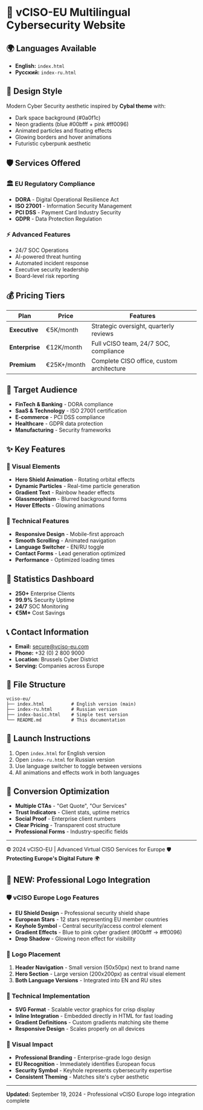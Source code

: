 # 🚀 vCISO-EU Multilingual Cybersecurity Website

## 🌍 Languages Available
- **English:** `index.html` 
- **Русский:** `index-ru.html`

## 🎨 Design Style
Modern Cyber Security aesthetic inspired by **Cybal theme** with:
- Dark space background (#0a0f1c)
- Neon gradients (blue #00bfff + pink #ff0096)
- Animated particles and floating effects
- Glowing borders and hover animations
- Futuristic cyberpunk aesthetic

## 🛡️ Services Offered

### 🏛️ EU Regulatory Compliance
- **DORA** - Digital Operational Resilience Act
- **ISO 27001** - Information Security Management
- **PCI DSS** - Payment Card Industry Security
- **GDPR** - Data Protection Regulation

### ⚡ Advanced Features
- 24/7 SOC Operations
- AI-powered threat hunting
- Automated incident response
- Executive security leadership
- Board-level risk reporting

## 💰 Pricing Tiers

| Plan | Price | Features |
|------|-------|----------|
| **Executive** | €5K/month | Strategic oversight, quarterly reviews |
| **Enterprise** | €12K/month | Full vCISO team, 24/7 SOC, compliance |
| **Premium** | €25K+/month | Complete CISO office, custom architecture |

## 🎯 Target Audience
- **FinTech & Banking** - DORA compliance
- **SaaS & Technology** - ISO 27001 certification  
- **E-commerce** - PCI DSS compliance
- **Healthcare** - GDPR data protection
- **Manufacturing** - Security frameworks

## ✨ Key Features

### 🎨 Visual Elements
- **Hero Shield Animation** - Rotating orbital effects
- **Dynamic Particles** - Real-time particle generation
- **Gradient Text** - Rainbow header effects
- **Glassmorphism** - Blurred background forms
- **Hover Effects** - Glowing animations

### 📱 Technical Features
- **Responsive Design** - Mobile-first approach
- **Smooth Scrolling** - Animated navigation
- **Language Switcher** - EN/RU toggle
- **Contact Forms** - Lead generation optimized
- **Performance** - Optimized loading times

## 🌟 Statistics Dashboard
- **250+** Enterprise Clients
- **99.9%** Security Uptime  
- **24/7** SOC Monitoring
- **€5M+** Cost Savings

## 📞 Contact Information
- **Email:** secure@vciso-eu.com
- **Phone:** +32 (0) 2 800 9000
- **Location:** Brussels Cyber District
- **Serving:** Companies across Europe

## 🔧 File Structure
```
vciso-eu/
├── index.html          # English version (main)
├── index-ru.html       # Russian version
├── index-basic.html    # Simple test version
└── README.md           # This documentation
```

## 🚀 Launch Instructions
1. Open `index.html` for English version
2. Open `index-ru.html` for Russian version
3. Use language switcher to toggle between versions
4. All animations and effects work in both languages

## 🎯 Conversion Optimization
- **Multiple CTAs** - "Get Quote", "Our Services"
- **Trust Indicators** - Client stats, uptime metrics
- **Social Proof** - Enterprise client numbers
- **Clear Pricing** - Transparent cost structure
- **Professional Forms** - Industry-specific fields

---

© 2024 vCISO-EU | Advanced Virtual CISO Services for Europe
🛡️ **Protecting Europe's Digital Future** 🌍

## 🎨 NEW: Professional Logo Integration

### 🛡️ vCISO Europe Logo Features
- **EU Shield Design** - Professional security shield shape
- **European Stars** - 12 stars representing EU member countries
- **Keyhole Symbol** - Central security/access control element
- **Gradient Effects** - Blue to pink cyber gradient (#00bfff → #ff0096)
- **Drop Shadow** - Glowing neon effect for visibility

### 📍 Logo Placement
1. **Header Navigation** - Small version (50x50px) next to brand name
2. **Hero Section** - Large version (200x200px) as central visual element
3. **Both Language Versions** - Integrated into EN and RU sites

### 🔧 Technical Implementation
- **SVG Format** - Scalable vector graphics for crisp display
- **Inline Integration** - Embedded directly in HTML for fast loading
- **Gradient Definitions** - Custom gradients matching site theme
- **Responsive Design** - Scales properly on all devices

### 🎯 Visual Impact
- **Professional Branding** - Enterprise-grade logo design
- **EU Recognition** - Immediately identifies European focus
- **Security Symbol** - Keyhole represents cybersecurity expertise
- **Consistent Theming** - Matches site's cyber aesthetic

---

**Updated:** September 19, 2024 - Professional vCISO Europe logo integration complete
